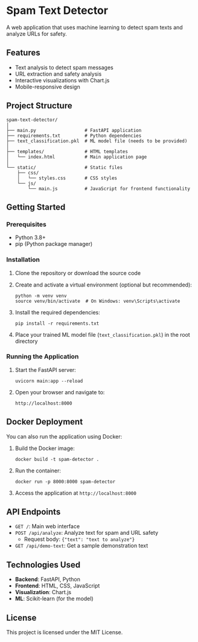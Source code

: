 # Spam Text Detector

A web application that uses machine learning to detect spam texts and analyze URLs for safety.

## Features

- Text analysis to detect spam messages
- URL extraction and safety analysis
- Interactive visualizations with Chart.js
- Mobile-responsive design

## Project Structure

```
spam-text-detector/
│
├── main.py                  # FastAPI application
├── requirements.txt         # Python dependencies
├── text_classification.pkl  # ML model file (needs to be provided)
│
├── templates/               # HTML templates
│   └── index.html           # Main application page
│
└── static/                  # Static files
    ├── css/
    │   └── styles.css       # CSS styles
    └── js/
        └── main.js          # JavaScript for frontend functionality
```

## Getting Started

### Prerequisites

- Python 3.8+
- pip (Python package manager)

### Installation

1. Clone the repository or download the source code

2. Create and activate a virtual environment (optional but recommended):

   ```
   python -m venv venv
   source venv/bin/activate  # On Windows: venv\Scripts\activate
   ```

3. Install the required dependencies:

   ```
   pip install -r requirements.txt
   ```

4. Place your trained ML model file (`text_classification.pkl`) in the root directory

### Running the Application

1. Start the FastAPI server:

   ```
   uvicorn main:app --reload
   ```

2. Open your browser and navigate to:
   ```
   http://localhost:8000
   ```

## Docker Deployment

You can also run the application using Docker:

1. Build the Docker image:

   ```
   docker build -t spam-detector .
   ```

2. Run the container:

   ```
   docker run -p 8000:8000 spam-detector
   ```

3. Access the application at `http://localhost:8000`

## API Endpoints

- `GET /`: Main web interface
- `POST /api/analyze`: Analyze text for spam and URL safety
  - Request body: `{"text": "text to analyze"}`
- `GET /api/demo-text`: Get a sample demonstration text

## Technologies Used

- **Backend**: FastAPI, Python
- **Frontend**: HTML, CSS, JavaScript
- **Visualization**: Chart.js
- **ML**: Scikit-learn (for the model)

## License

This project is licensed under the MIT License.
